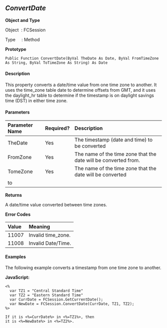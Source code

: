 _ConvertDate_
----------
**Object and Type**

Object  : FCSession

Type     : Method

**Prototype**

```
Public Function ConvertDate(ByVal TheDate As Date, ByVal FromTimeZone As String, ByVal ToTimeZone As String) As Date
```

#### Description

This property converts a date/time value from one time zone to another. It uses the time_zone table date to determine offsets from GMT, and it uses the daylight_hr table to determine if the timestamp is on daylight savings time (DST) in either time zone.

#### Parameters

| Parameter Name | Required? | Description |
|:--- |:--- |:--- |
| TheDate | Yes | The timestamp (date and time) to be converted |
| FromZone | Yes | The name of the time zone that the date will be converted from. |
| TomeZone | Yes | The name of the time zone that the date will be converted 
to |

**Returns**

A date/time value converted between time zones.

**Error Codes**

| Value | Meaning |
|:--- |:--- |
| 11007 | Invalid time_zone. |
| 11008 | Invalid Date/Time. |

#### Examples

The following example converts a timestamp from one time zone to another.

**JavaScript:**
```
<%
  var TZ1 = "Central Standard Time"
  var TZ2 = "Eastern Standard Time"
  var CurrDate = FCSession.GetCurrentDate();
  var NewDate = FCSession.ConvertDate(CurrDate, TZ1, TZ2);
%>

If it is <%=CurrDate%> in <%=TZ1%>, then
it is <%=NewDate%> in <%=TZ2%>.
```